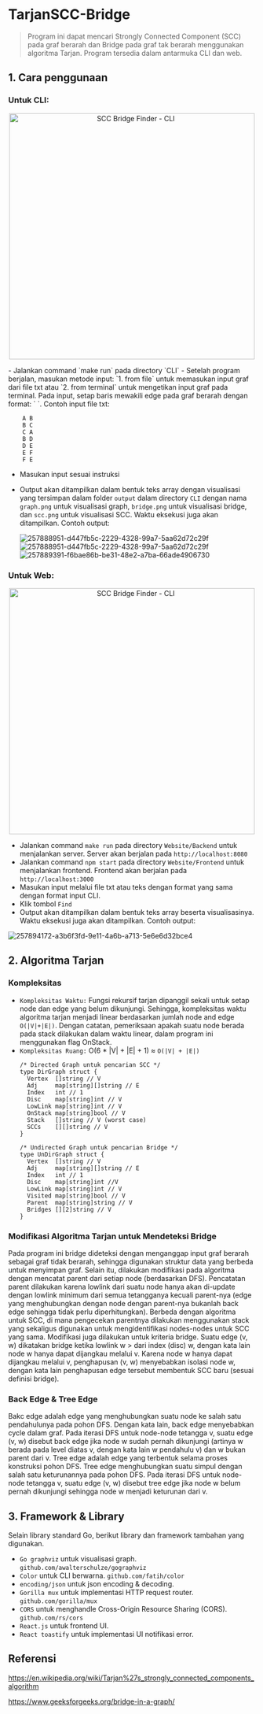 # TarjanSCC-Bridge
> Program ini dapat mencari Strongly Connected Component (SCC) pada graf berarah dan Bridge pada graf tak berarah menggunakan algoritma Tarjan. Program tersedia dalam antarmuka CLI dan web.

## 1. Cara penggunaan
### Untuk CLI:

<p align="center">
<img src="https://github.com/Putinabillaa/TarjanSCC-Bridge/assets/109022993/5451ab55-bc3f-4ebf-8e16-a5eba1a4c4a6" alt="SCC Bridge Finder - CLI" width="500px" />
</p>
  - Jalankan command `make run` pada directory `CLI`
  - Setelah program berjalan, masukan metode input: `1. from file` untuk memasukan input graf dari file txt atau `2. from terminal` untuk mengetikan input graf pada terminal. Pada input, setap baris mewakili edge pada graf berarah dengan format: `<nama node asal> <spasi> <nama node tujuan>`. Contoh input file txt:
      
        A B
        B C
        C A
        B D
        D E
        E F
        F E
        
  - Masukan input sesuai instruksi
  - Output akan ditampilkan dalam bentuk teks array dengan visualisasi yang tersimpan dalam folder `output` dalam directory `CLI` dengan nama `graph.png` untuk visualisasi graph, `bridge.png` untuk visualisasi bridge, dan `scc.png` untuk visualisasi SCC. Waktu eksekusi juga akan ditampilkan. Contoh output:
    
    ![257888951-d447fb5c-2229-4328-99a7-5aa62d72c29f](https://github.com/Putinabillaa/TarjanSCC-Bridge/assets/109022993/8bfd1713-dfcd-45b5-abee-66b660391926)
![257888951-d447fb5c-2229-4328-99a7-5aa62d72c29f](https://github.com/Putinabillaa/TarjanSCC-Bridge/assets/109022993/02769098-d5a5-403b-9507-ee47c2111a18)
![257889391-f6bae86b-be31-48e2-a7ba-66ade4906730](https://github.com/Putinabillaa/TarjanSCC-Bridge/assets/109022993/47b974ff-a8c7-426c-b54e-2b2c550f45c5)

  ### Untuk Web:
  <p align="center">
   <img src="https://github.com/Putinabillaa/TarjanSCC-Bridge/assets/109022993/b277b146-5cf1-415d-ab93-1d94cfe78b81" alt="SCC Bridge Finder - CLI" width="500px" />
  </p>
  
  - Jalankan command `make run` pada directory `Website/Backend` untuk menjalankan server. Server akan berjalan pada `http://localhost:8080`
  - Jalankan command `npm start` pada directory `Website/Frontend` untuk menjalankan frontend. Frontend akan berjalan pada `http://localhost:3000`
  - Masukan input melalui file txt atau teks dengan format yang sama dengan format input CLI.
  - Klik tombol `Find`
  - Output akan ditampilkan dalam bentuk teks array beserta visualisasinya. Waktu eksekusi juga akan ditampilkan. Contoh output:

![257894172-a3b6f3fd-9e11-4a6b-a713-5e6e6d32bce4](https://github.com/Putinabillaa/TarjanSCC-Bridge/assets/109022993/5ab535ac-85a4-498a-a7ca-83084266a2ba)

    
## 2. Algoritma Tarjan
### Kompleksitas
- `Kompleksitas Waktu:` Fungsi rekursif tarjan dipanggil sekali untuk setap node dan edge yang belum dikunjungi. Sehingga, kompleksitas waktu algoritma tarjan menjadi linear berdasarkan jumlah node and edge `O(|V|+|E|)`. Dengan catatan, pemeriksaan apakah suatu node berada pada stack dilakukan dalam waktu linear, dalam program ini menggunakan flag OnStack.
- `Kompleksitas Ruang:` O(6 * |V| + |E| + 1) ≈ `O(|V| + |E|)`
  ```
  /* Directed Graph untuk pencarian SCC */
  type DirGraph struct {
	Vertex  []string // V
	Adj     map[string][]string // E
	Index   int // 1
	Disc    map[string]int // V
	LowLink map[string]int // V
	OnStack map[string]bool // V
	Stack   []string // V (worst case)
	SCCs    [][]string // V
  }
  
  /* Undirected Graph untuk pencarian Bridge */
  type UnDirGraph struct {
	Vertex  []string // V
	Adj     map[string][]string // E
	Index   int // 1
	Disc    map[string]int //V
	LowLink map[string]int // V
	Visited map[string]bool // V
	Parent  map[string]string // V
	Bridges [][2]string // V
  }
  ```
### Modifikasi Algoritma Tarjan untuk Mendeteksi Bridge
Pada program ini bridge dideteksi dengan menganggap input graf berarah sebagai graf tidak berarah, sehingga digunakan struktur data yang berbeda untuk menyimpan graf. Selain itu, dilakukan modifikasi pada algoritma dengan mencatat parent dari setiap node (berdasarkan DFS). Pencatatan parent dilakukan karena lowlink dari suatu node hanya akan di-update dengan lowlink minimum dari semua tetangganya kecuali parent-nya (edge yang menghubungkan dengan node dengan parent-nya bukanlah back edge sehingga tidak perlu diperhitungkan). Berbeda dengan algoritma untuk SCC, di mana pengecekan parentnya dilakukan menggunakan stack yang sekaligus digunakan untuk mengidentifikasi nodes-nodes untuk SCC yang sama. Modifikasi juga dilakukan untuk kriteria bridge. Suatu edge (v, w) dikatakan bridge ketika lowlink w > dari index (disc) w, dengan kata lain node w hanya dapat dijangkau melalui v. Karena node w hanya dapat dijangkau melalui v, penghapusan (v, w) menyebabkan isolasi node w, dengan kata lain penghapusan edge tersebut membentuk SCC baru (sesuai definisi bridge).

### Back Edge & Tree Edge
Bakc edge adalah edge yang menghubungkan suatu node ke salah satu pendahulunya pada pohon DFS. Dengan kata lain, back edge menyebabkan cycle dalam graf. Pada iterasi DFS untuk node-node tetangga v, suatu edge (v, w) disebut back edge jika node w sudah pernah dikunjungi (artinya w berada pada level diatas v, dengan kata lain w pendahulu v) dan w bukan parent dari v.
Tree edge adalah edge yang terbentuk selama proses konstruksi pohon DFS. Tree edge menghubungkan suatu simpul dengan salah satu keturunannya pada pohon DFS. Pada iterasi DFS untuk node-node tetangga v, suatu edge (v, w) disebut tree edge jika node w belum pernah dikunjungi sehingga node w menjadi keturunan dari v.

## 3. Framework & Library
Selain library standard Go, berikut library dan framework tambahan yang digunakan.
- `Go graphviz` untuk visualisasi graph.
  ``` github.com/awalterschulze/gographviz ```
- `Color` untuk CLI berwarna.
  ``` github.com/fatih/color ```
- `encoding/json` untuk json encoding & decoding. 
- `Gorilla mux` untuk implementasi HTTP request router. ```github.com/gorilla/mux```
- `CORS` untuk menghandle Cross-Origin Resource Sharing (CORS). ```github.com/rs/cors```
- `React.js` untuk frontend UI.
- `React toastify` untuk implementasi UI notifikasi error.

## Referensi
https://en.wikipedia.org/wiki/Tarjan%27s_strongly_connected_components_algorithm

https://www.geeksforgeeks.org/bridge-in-a-graph/
